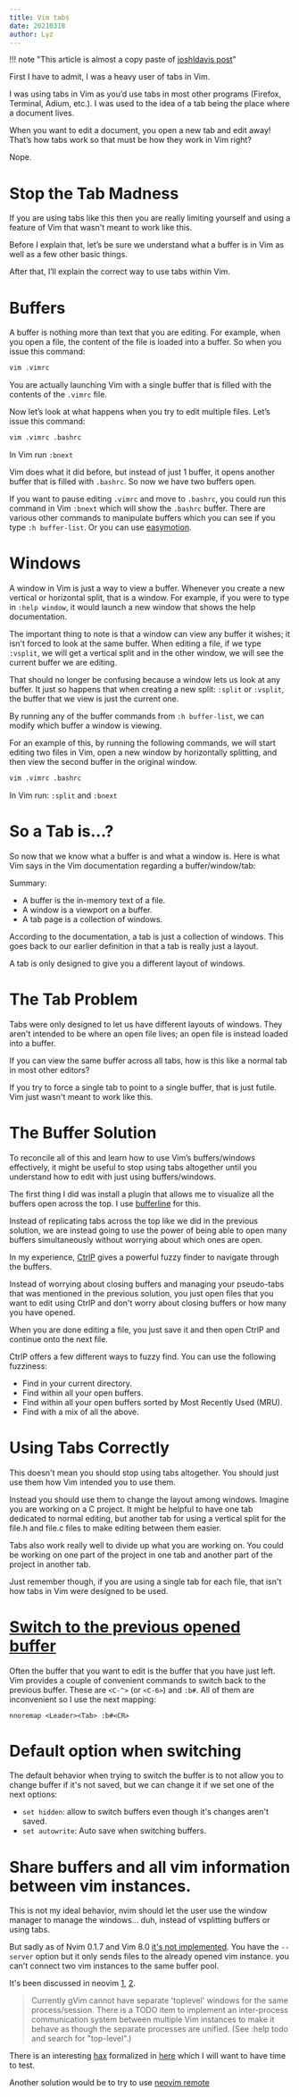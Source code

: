 ```yaml
---
title: Vim tabs
date: 20210318
author: Lyz
---
```


!!! note "This article is almost a copy paste of [joshldavis post](http://joshldavis.com/2014/04/05/vim-tab-madness-buffers-vs-tabs/)"

First I have to admit, I was a heavy user of tabs in Vim.

I was using tabs in Vim as you’d use tabs in most other programs (Firefox,
Terminal, Adium, etc.). I was used to the idea of a tab being the place where
a document lives.

When you want to edit a document, you open a new tab and edit away! That’s how
tabs work so that must be how they work in Vim right?

Nope.

# Stop the Tab Madness

If you are using tabs like this then you are really limiting yourself and
using a feature of Vim that wasn't meant to work like this.

Before I explain that, let’s be sure we understand what a buffer is in Vim as
well as a few other basic things.

After that, I’ll explain the correct way to use tabs within Vim.

# Buffers

A buffer is nothing more than text that you are editing. For example, when you
open a file, the content of the file is loaded into a buffer. So when you
issue this command:

```bash
vim .vimrc
```

You are actually launching Vim with a single buffer that is filled with the
contents of the `.vimrc` file.

Now let’s look at what happens when you try to edit multiple files. Let’s
issue this command:

```bash
vim .vimrc .bashrc
```

In Vim run `:bnext`

Vim does what it did before, but instead of just 1 buffer, it opens another
buffer that is filled with `.bashrc`. So now we have two buffers open.

If you want to pause editing `.vimrc` and move to `.bashrc`, you could run this
command in Vim `:bnext` which will show the `.bashrc` buffer. There are various
other commands to manipulate buffers which you can see if you type `:h
buffer-list`. Or you can use [easymotion](vim_plugins.md#vim-easymotion).

# Windows

A window in Vim is just a way to view a buffer. Whenever you create a new
vertical or horizontal split, that is a window. For example, if you were to
type in `:help window`, it would launch a new window that shows the help
documentation.

The important thing to note is that a window can view any buffer it wishes; it
isn't forced to look at the same buffer. When editing a file, if we type
`:vsplit`, we will get a vertical split and in the other window, we will see the
current buffer we are editing.

That should no longer be confusing because a window lets us look at any
buffer. It just so happens that when creating a new split: `:split` or
`:vsplit`, the buffer that we view is just the current one.

By running any of the buffer commands from `:h buffer-list`, we can modify
which buffer a window is viewing.

For an example of this, by running the following commands, we will start
editing two files in Vim, open a new window by horizontally splitting, and
then view the second buffer in the original window.

```bash
vim .vimrc .bashrc
```

In Vim run: `:split` and `:bnext`

# So a Tab is…?

So now that we know what a buffer is and what a window is. Here is what Vim
says in the Vim documentation regarding a buffer/window/tab:

Summary:

* A buffer is the in-memory text of a file.
* A window is a viewport on a buffer.
* A tab page is a collection of windows.

According to the documentation, a tab is just a collection of windows. This
goes back to our earlier definition in that a tab is really just a layout.

A tab is only designed to give you a different layout of windows.

# The Tab Problem

Tabs were only designed to let us have different layouts of windows. They
aren't intended to be where an open file lives; an open file is instead loaded
into a buffer.

If you can view the same buffer across all tabs, how is this like a normal tab
in most other editors?

If you try to force a single tab to point to a single buffer, that is just
futile. Vim just wasn't meant to work like this.

# The Buffer Solution

To reconcile all of this and learn how to use Vim’s buffers/windows
effectively, it might be useful to stop using tabs altogether until you
understand how to edit with just using buffers/windows.

The first thing I did was install a plugin that allows me to visualize all the
buffers open across the top. I use [bufferline](https://github.com/bling/vim-bufferline)
for this.

Instead of replicating tabs across the top like we did in the previous
solution, we are instead going to use the power of being able to open many
buffers simultaneously without worrying about which ones are open.

In my experience, [CtrlP](https://github.com/ctrlpvim/ctrlp.vim) gives a powerful fuzzy
finder to navigate through the buffers.

Instead of worrying about closing buffers and managing your pseudo-tabs that
was mentioned in the previous solution, you just open files that you want to
edit using CtrlP and don't worry about closing buffers or how many you have
opened.

When you are done editing a file, you just save it and then open CtrlP and
continue onto the next file.

CtrlP offers a few different ways to fuzzy find. You can use the following
fuzziness:

* Find in your current directory.
* Find within all your open buffers.
* Find within all your open buffers sorted by Most Recently Used (MRU).
* Find with a mix of all the above.

# Using Tabs Correctly

This doesn't mean you should stop using tabs altogether. You should just use
them how Vim intended you to use them.

Instead you should use them to change the layout among windows. Imagine you
are working on a C project. It might be helpful to have one tab dedicated to
normal editing, but another tab for using a vertical split for the file.h and
file.c files to make editing between them easier.

Tabs also work really well to divide up what you are working on. You could be
working on one part of the project in one tab and another part of the project
in another tab.

Just remember though, if you are using a single tab for each file, that isn't
how tabs in Vim were designed to be used.

# [Switch to the previous opened buffer](https://vim.fandom.com/wiki/Easier_buffer_switching)

Often the buffer that you want to edit is the buffer that you have just left. Vim provides a couple of convenient commands to switch back to the previous buffer. These are `<C-^>` (or `<C-6>`) and `:b#`. All of them are inconvenient so I use the next mapping:

```vim
nnoremap <Leader><Tab> :b#<CR>
```

# Default option when switching

The default behavior when trying to switch the buffer is to not allow you to
change buffer if it's not saved, but we can change it if we set one of the next
options:

* `set hidden`: allow to switch buffers even though it's changes aren't saved.
* `set autowrite`: Auto save when switching buffers.

# Share buffers and all vim information between vim instances.

This is not my ideal behavior, nvim should let the user use the window manager
to manage the windows... duh, instead of vsplitting buffers or using tabs.

But sadly as of Nvim 0.1.7 and Vim 8.0 [it's not
implemented](https://superuser.com/questions/234708/using-vim-gvim-with-multiple-gui-windows).
You have the `--server` option but it only sends files to the already opened vim
instance.  you can't connect two vim instances to the same buffer pool.

It's been discussed in neovim [1](https://github.com/neovim/neovim/issues/2161),
[2](https://github.com/neovim/neovim/issues/3119).

> Currently gVim cannot have separate 'toplevel' windows for the same
> process/session. There is a TODO item to implement an inter-process
> communication system between multiple Vim instances to make it behave as
> though the separate processes are unified. (See :help todo and search for
> "top-level".)

There is an interesting
[hax](https://www.reddit.com/r/vim/comments/3hh42z/can_i_replace_vims_windows_with_a_tiling_window/cuc8gk5/)
formalized in [here](https://github.com/teto/i3-dispatch) which I will want to
have time to test.

Another solution would be to try to use [neovim remote](https://github.com/mhinz/neovim-remote)
